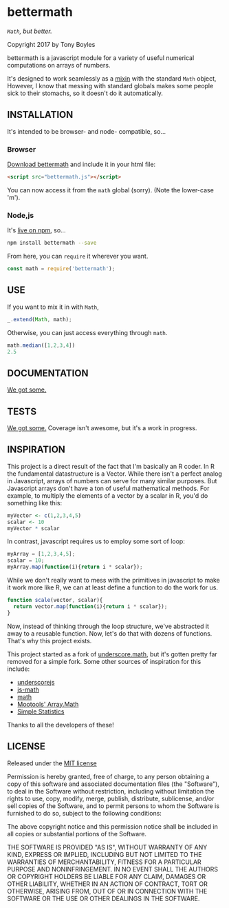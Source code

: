 # bettermath

*`Math`, but better.*

Copyright 2017 by Tony Boyles

bettermath is a javascript module for a variety of useful numerical computations on arrays of numbers.

It's designed to work seamlessly as a [mixin](https://en.wikipedia.org/wiki/Mixin) with the standard `Math` object, However, I know that messing with standard globals makes some people sick to their stomachs, so it doesn't do it automatically.

## INSTALLATION

It's intended to be browser- and node- compatible, so...

### Browser

[Download bettermath](https://raw.githubusercontent.com/AABoyles/BetterMath/master/BetterMath.js) and include it in your html file:

```html
<script src="bettermath.js"></script>
```

You can now access it from the `math` global (sorry). (Note the lower-case 'm').

### Node,js

It's [live on npm](https://www.npmjs.com/package/bettermath), so...

```sh
npm install bettermath --save
```

From here, you can `require` it wherever you want.

```javascript
const math = require('bettermath');
```

## USE

If you want to mix it in with `Math`,

```javascript
_.extend(Math, math);
```

Otherwise, you can just access everything through `math`.

```javascript
math.median([1,2,3,4])
2.5
````

## DOCUMENTATION

[We got some.](http://aaboyles.github.io/bettermath/docs)

## TESTS

[We got some.](http://aaboyles.github.io/bettermath/test) Coverage isn't awesome, but it's a work in progress.

## INSPIRATION

This project is a direct result of the fact that I'm basically an R coder. In R the fundamental datastructure is a Vector. While there isn't a perfect analog in Javascript, arrays of numbers can serve for many similar purposes. But Javascript arrays don't have a ton of useful mathematical methods. For example, to multiply the elements of a vector by a scalar in R, you'd do something like this:

```R
myVector <- c(1,2,3,4,5)
scalar <- 10
myVector * scalar
```
In contrast, javascript requires us to employ some sort of loop:

```javascript
myArray = [1,2,3,4,5];
scalar = 10;
myArray.map(function(i){return i * scalar});
```

While we don't really want to mess with the primitives in javascript to make it work more like R, we can at least define a function to do the work for us.

```javascript
function scale(vector, scalar){
  return vector.map(function(i){return i * scalar});
}
```

Now, instead of thinking through the loop structure, we've abstracted it away to a reusable function. Now, let's do that with dozens of functions. That's why this project exists.

This project started as a fork of [underscore.math](https://github.com/syntagmatic/underscore.math), but it's gotten pretty far removed for a simple fork. Some other sources of inspiration for this include:

* [underscorejs](https://underscorejs.com)
* [js-math](https://github.com/kaleb/js-math)
* [math](https://github.com/danehansen/math)
* [Mootools' Array.Math]( http://mootools.net/forge/p/array_math)
* [Simple Statistics](https://github.com/simple-statistics/simple-statistics)

Thanks to all the developers of these!

## LICENSE

Released under the [MIT license](https://opensource.org/licenses/MIT)

Permission is hereby granted, free of charge, to any person obtaining a copy of this software and associated documentation files (the "Software"), to deal in the Software without restriction, including without limitation the rights to use, copy, modify, merge, publish, distribute, sublicense, and/or sell copies of the Software, and to permit persons to whom the Software is furnished to do so, subject to the following conditions:

The above copyright notice and this permission notice shall be included in all copies or substantial portions of the Software.

THE SOFTWARE IS PROVIDED "AS IS", WITHOUT WARRANTY OF ANY KIND, EXPRESS OR IMPLIED, INCLUDING BUT NOT LIMITED TO THE WARRANTIES OF MERCHANTABILITY, FITNESS FOR A PARTICULAR PURPOSE AND NONINFRINGEMENT. IN NO EVENT SHALL THE AUTHORS OR COPYRIGHT HOLDERS BE LIABLE FOR ANY CLAIM, DAMAGES OR OTHER LIABILITY, WHETHER IN AN ACTION OF CONTRACT, TORT OR OTHERWISE, ARISING FROM, OUT OF OR IN CONNECTION WITH THE SOFTWARE OR THE USE OR OTHER DEALINGS IN THE SOFTWARE.
